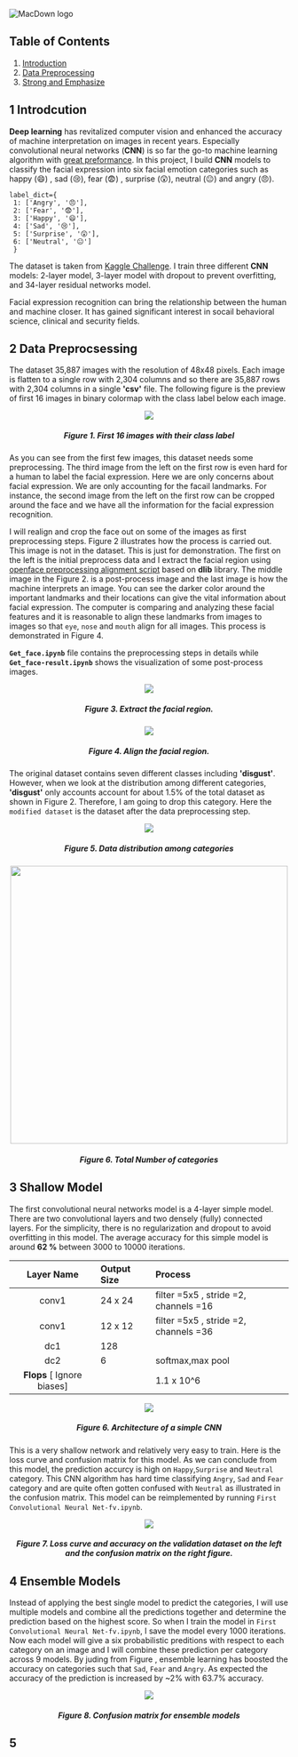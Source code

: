 ![MacDown logo](/Volumes/SAM_USB/gsync_FE/Images/Facial.png)


## Table of Contents
1. [Introduction](#1-introduction)
2. [Data Preprocessing](#2-data-preprocessing)
3. [Strong and Emphasize](#Strong-and-Emphasize)


## 1 Introdcution

**Deep learning** has revitalized computer vision and enhanced the accuracy of machine interpretation on images in recent years. Especially convolutional neural networks (**CNN**) is so far the go-to machine learning algorithm  with [great preformance](http://rodrigob.github.io/are_we_there_yet/build/classification_datasets_results.html). In this project, I build **CNN** models to classify the facial expression into six facial emotion categories such as happy (😄) , sad (😢), fear (😨) , surprise (😲), neutral (😐) and angry (😠). 

~~~
label_dict={
 1: ['Angry', '😠'],
 2: ['Fear', '😨'],
 3: ['Happy', '😄'],
 4: ['Sad', '😢'],
 5: ['Surprise', '😲'],
 6: ['Neutral', '😐']
 }
~~~

The dataset is taken from [Kaggle Challenge](https://www.kaggle.com/c/challenges-in-representation-learning-facial-expression-recognition-challenge/leaderboard).  I train three different **CNN** models: 2-layer model, 3-layer model with dropout to prevent overfitting, and 34-layer residual networks model. 

Facial expression recognition can bring the relationship between the human and machine closer. It has gained significant interest in socail behavioral science, clinical and security fields. 

## 2 Data Preprocsessing
The dataset 35,887 images with the resolution of 48x48 pixels. Each image is flatten to a single row with 2,304 columns and so there are 35,887 rows with 2,304 columns in a single **'csv'** file. The following figure is the preview of first 16 images in binary colormap with the class label below each image. 

<p align="center">
<img src="/Volumes/SAM_USB/gsync_FE/Images/original_data.png"  align="middle"/>
<h5 align="center">Figure 1. First 16 images with their class label</h4>
</p>

As you can see from the first few images, this dataset needs some preprocessing. The third image from the left on the first row is even hard for a human to label the facial expression. Here we are only concerns about facial expression. We are only accounting for the facail landmarks. For instance, the second image from the left on the first row can be cropped around the face and we have all the information for the facial expression recognition. 

I will realign and crop the face out on some of the images as first preprocessing steps. 
Figure 2 illustrates how the process is carried out.  This image is not in the dataset. This is just for demonstration. The first on the left is the initial preprocess data and I extract the facial region using [openface preprocessing alignment script](https://github.com/cmusatyalab/openface/blob/master/util/align-dlib.py) based on **dlib** library. The middle image in the Figure 2. is a post-process image and the last image is how the machine interprets an image. You can see the darker color around the important landmarks and their locations can give the vital information about facial expression. The computer is comparing and analyzing these facial features and it is reasonable to align these landmarks from images to images so that `eye`, `nose` and `mouth` align for all images. This process is demonstrated in Figure 4.

**`Get_face.ipynb`** file contains the preprocessing steps in details while **`Get_face-result.ipynb`** shows the visualization of some post-process images.

<p align="center">
<img src="/Volumes/SAM_USB/gsync_FE/Images/preprocess.jpg"  align="middle"/>
<h5 align="center">Figure 3. Extract the facial region.</h4>
</p>

<p align="center">
<img src="/Volumes/SAM_USB/gsync_FE/Images/rotation.png"  align="middle"/>
<h5 align="center">Figure 4. Align the facial region.</h4>
</p>


The original dataset contains seven different classes including **'disgust'**. However, when we look at the distribution among different categories, **'disgust'** only accounts account for about 1.5% of the total dataset as shown in Figure 2. Therefore, I am going to drop this category. Here the `modified dataset` is the dataset after the data preprocessing step. 
<p align="center">
<img src="/Volumes/SAM_USB/gsync_FE/Images/Percentage.png"  align="middle"/>
<h5 align="center">Figure 5. Data distribution among categories</h4>
</p>


<p align="center">
<img src="/Volumes/SAM_USB/gsync_FE/Images/labels_dist_comb.png"  height=500 align="middle"/>
<h5 align="center">Figure 6. Total Number of categories</h4>
</p>

## 3 Shallow Model
The first convolutional neural networks model is a 4-layer simple model. There are two convolutional layers and two densely  (fully) connected layers. For the simplicity, there is no regularization and dropout to avoid overfitting in this model.  The average accuracy for this simple model is around **62 %** between 3000 to 10000 iterations. 

| Layer Name    | Output Size     | Process |
|:-------------:|:---------------| :-------------|
| conv1         | 24 x 24     	 |       filter =5x5 , stride =2, channels =16 |
| conv1         | 12 x 12     	 |       filter =5x5 , stride =2, channels =36 |
| dc1           | 128     	  | 
| dc2           | 6     	 |       softmax,max pool |
| **Flops** [ Ignore biases] ||1.1 x 10^6 |

<p align="center">
<img src="/Volumes/SAM_USB/gsync_FE/Images/layout2.png"  align="middle"/>
<h5 align="center">Figure 6. Architecture of a simple CNN</h4>
</p>

This is a very shallow network and relatively very easy to train. Here is the loss curve and confusion matrix for this model. As we can conclude from this model, the prediction accurcy is high on `Happy`,`Surprise` and `Neutral` category. This CNN algorithm has hard time classifying `Angry`, `Sad` and `Fear` category and are quite often gotten confused with `Neutral` as illustrated in the confusion matrix. This model can be reimplemented by running `First Convolutional Neural Net-fv.ipynb`.  



<p align="center">
<img src="/Volumes/SAM_USB/gsync_FE/Images/curve.png"  align="middle"/>
<h5 align="center">Figure 7. Loss curve and accuracy on the validation dataset on the left and the confusion matrix on the right figure.</h4>
</p>

## 4 Ensemble Models
Instead of applying the best single model to predict the categories, I will use multiple models and combine all the predictions together and determine the prediction based on the highest score. So when I train the model in `First Convolutional Neural Net-fv.ipynb`, I save the model every 1000 iterations. Now each model will give a six probabilistic preditions with respect to each category on an image and I will combine these prediction per category across 9 models. By juding from Figure , ensemble learning has boosted the accuracy on categories such that `Sad`, `Fear` and `Angry`. As expected the accuracy of the prediction is increased by ~2% with 63.7% accuracy.  

<p align="center">
<img src="/Volumes/SAM_USB/gsync_FE/Images/Ensemble.png"  align="middle"/>
<h5 align="center">Figure 8. Confusion matrix for ensemble models</h4>
</p>

## 5 
